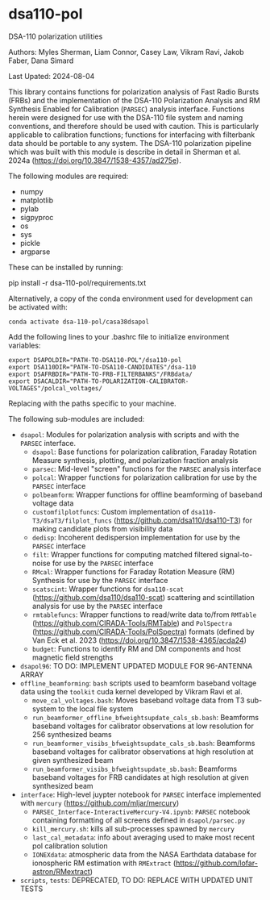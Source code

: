 # dsa110-pol
DSA-110 polarization utilities


Authors: Myles Sherman, Liam Connor, Casey Law, Vikram Ravi, Jakob Faber, Dana Simard

Last Upated: 2024-08-04

This library contains functions for polarization analysis of Fast Radio Bursts (FRBs) and the implementation of the DSA-110
Polarization Analysis and RM Synthesis Enabled for Calibration (`PARSEC`) analysis interface. Functions herein were
designed for use with the DSA-110 file system and naming conventions, and therefore should be
used with caution. This is particularly applicable to calibration functions; functions for
interfacing with filterbank data should be portable to any system. The DSA-110 polarization pipeline
which was built with this module is describe in detail in Sherman et al. 2024a (https://doi.org/10.3847/1538-4357/ad275e).

The following modules are required:

- numpy
- matplotlib
- pylab
- sigpyproc
- os
- sys
- pickle
- argparse

These can be installed by running:

pip install -r dsa-110-pol/requirements.txt

Alternatively, a copy of the conda environment used for development can be activated with:

```
conda activate dsa-110-pol/casa38dsapol
```

Add the following lines to your .bashrc file to initialize environment variables:

```
export DSAPOLDIR="PATH-TO-DSA110-POL"/dsa110-pol
export DSA110DIR="PATH-TO-DSA110-CANDIDATES"/dsa-110
export DSAFRBDIR="PATH-TO-FRB-FILTERBANKS"/FRBdata/
export DSACALDIR="PATH-TO-POLARIZATION-CALIBRATOR-VOLTAGES"/polcal_voltages/
```

Replacing with the paths specific to your machine.

The following sub-modules are included:
- `dsapol`: Modules for polarization analysis with scripts and with the `PARSEC` interface.
	- `dsapol`: Base functions for polarization calibration, Faraday Rotation Measure synthesis, plotting, and polarization fraction analysis
	- `parsec`: Mid-level "screen" functions for the `PARSEC` analysis interface
	- `polcal`: Wrapper functions for polarization calibration for use by the `PARSEC` interface
	- `polbeamform`: Wrapper functions for offline beamforming of baseband voltage data
	- `customfilplotfuncs`: Custom implementation of `dsa110-T3/dsaT3/filplot_funcs` (https://github.com/dsa110/dsa110-T3) for making candidate plots from visibility data
	- `dedisp`: Incoherent dedispersion implementation for use by the `PARSEC` interface
	- `filt`: Wrapper functions for computing matched filtered signal-to-noise for use by the `PARSEC` interface 
	- `RMcal`: Wrapper functions for Faraday Rotation Measure (RM) Synthesis for use by the `PARSEC` interface
	- `scatscint`: Wrapper functions for `dsa110-scat` (https://github.com/dsa110/dsa110-scat) scattering and scintillation analysis for use by the `PARSEC` interface
	- `rmtablefuncs`: Wrapper functions to read/write data to/from `RMTable` (https://github.com/CIRADA-Tools/RMTable) and `PolSpectra` (https://github.com/CIRADA-Tools/PolSpectra) formats (defined by Van Eck et al. 2023 (https://doi.org/10.3847/1538-4365/acda24)
	- `budget`: Functions to identify RM and DM components and host magnetic field strengths
- `dsapol96`: TO DO: IMPLEMENT UPDATED MODULE FOR 96-ANTENNA ARRAY
- `offline_beamforming`: `bash` scripts used to beamform baseband voltage data using the `toolkit` cuda kernel developed by Vikram Ravi et al.
	- `move_cal_voltages.bash`: Moves baseband voltage data from T3 sub-system to the local file system
	- `run_beamformer_offline_bfweightsupdate_cals_sb.bash`: Beamforms baseband voltages for calibrator observations at low resolution for 256 synthesized beams
	- `run_beamformer_visibs_bfweightsupdate_cals_sb.bash`: Beamforms baseband voltages for calibrator observations at high resolution at given synthesized beam
	- `run_beamformer_visibs_bfweightsupdate_sb.bash`: Beamforms baseband voltages for FRB candidates at high resolution at given synthesized beam
- `interface`: High-level juypter notebook for `PARSEC` interface implemented with `mercury` (https://github.com/mljar/mercury)
	- `PARSEC_Interface-InteractiveMercury-V4.ipynb`: `PARSEC` notebook containing formatting of all screens defined in `dsapol/parsec.py`
	- `kill_mercury.sh`: kills all sub-processes spawned by `mercury`
	- `last_cal_metadata`: info about averaging used to make most recent pol calibration solution
	- `IONEXdata`: atmospheric data from the NASA Earthdata database for ionospheric RM estimation with `RMExtract` (https://github.com/lofar-astron/RMextract)
- `scripts`, `tests`: DEPRECATED, TO DO: REPLACE WITH UPDATED UNIT TESTS

